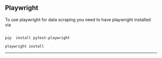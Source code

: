 ## Playwright

To use playwright for data scraping you need to have playwright installed via

```

pip  install pytest-playwright

playwright install

```

---
